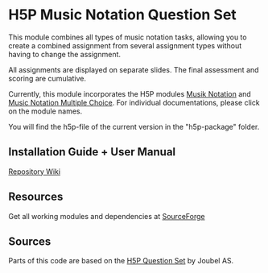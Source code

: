 # H5P Music Notation Question Set


This module combines all types of music notation tasks, allowing you to create a combined assignment from several assignment types without having to change the assignment.

All assignments are displayed on separate slides. 
The final assessment and scoring are cumulative.

Currently, this module incorporates the H5P modules [Musik Notation](https://github.com/H5P-MusicNotation/H5P-MusicNotation) and [Music Notation Multiple Choice](https://github.com/H5P-MusicNotation/H5P-MusicNotation-MultipleChoice). For individual documentations, please click on the module names.

You will find the h5p-file of the current version in the "h5p-package" folder.


## Installation Guide + User Manual
[Repository Wiki](https://github.com/H5P-MusicNotation/H5P-MusicNotation/wiki)
## Resources 
Get all working modules and dependencies at [SourceForge](https://sourceforge.net/projects/h5p-music-notation/)
## Sources
Parts of this code are based on the [H5P Question Set](https://github.com/h5p/h5p-question-set) by Joubel AS.
